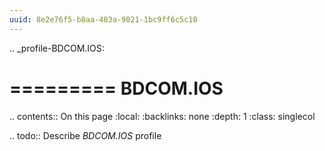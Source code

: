 ```yaml
---
uuid: 8e2e76f5-b8aa-403a-9021-1bc9ff6c5c10
---
```

.. _profile-BDCOM.IOS:

=========
BDCOM.IOS
=========

.. contents:: On this page
    :local:
    :backlinks: none
    :depth: 1
    :class: singlecol

.. todo::
    Describe *BDCOM.IOS* profile

